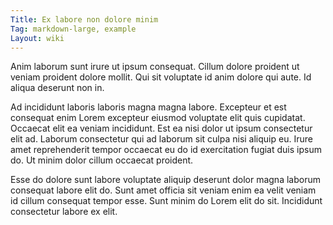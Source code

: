 ```yaml
---
Title: Ex labore non dolore minim
Tag: markdown-large, example
Layout: wiki
---
```

Anim laborum sunt irure ut ipsum consequat. Cillum dolore proident ut veniam proident dolore mollit. Qui sit voluptate id anim dolore qui aute. Id aliqua deserunt non in.

Ad incididunt laboris laboris magna magna labore. Excepteur et est consequat enim Lorem excepteur eiusmod voluptate elit quis cupidatat. Occaecat elit ea veniam incididunt. Est ea nisi dolor ut ipsum consectetur elit ad. Laborum consectetur qui ad laborum sit culpa nisi aliquip eu. Irure amet reprehenderit tempor occaecat eu do id exercitation fugiat duis ipsum do. Ut minim dolor cillum occaecat proident.

Esse do dolore sunt labore voluptate aliquip deserunt dolor magna laborum consequat labore elit do. Sunt amet officia sit veniam enim ea velit veniam id cillum consequat tempor esse. Sunt minim do Lorem elit do sit. Incididunt consectetur labore ex elit.